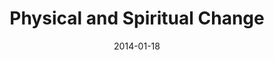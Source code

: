 ---
layout: message
category: message
series: "Power To Change"
title: "Physical and Spiritual Change"
date: 2014-01-18
audio-description: "We’re talking about how community can change us."
audio: "http://www.crossroads.net/players/media/hq/powertochange_03.mp3"
audio-title: "Physical and Spiritual Change"
audio-duration: "45&#58;58"
program-description: "Program&#58; WK3 Power to Change"
program: "http://www.crossroads.net/players/media/hq/01_18-19_14Program_LO.pdf"
program-title: "Physical and Spiritual Change"
video-description: "We’re talking about how community can change us."
video-title: "Physical and Spiritual Change"
video: "https://s3.amazonaws.com/crossroadsvideomessages/powertochange_03.mp4"
---